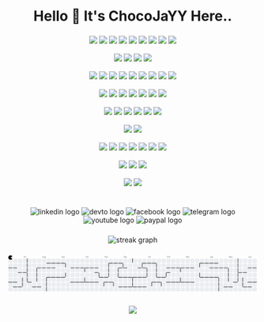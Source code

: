 <h1 align="center">Hello 👋 It's ChocoJaYY Here..</h1>

###

<div align="center">

  <!-- Programming Languages -->
  <img src="https://skillicons.dev/icons?i=ts" height="40" />
  <img src="https://skillicons.dev/icons?i=go" height="40" />
  <img src="https://cdn.jsdelivr.net/gh/devicons/devicon/icons/python/python-original.svg" height="40" />
  <img src="https://cdn.jsdelivr.net/gh/devicons/devicon/icons/bash/bash-original.svg" height="40" />
  <img src="https://cdn.jsdelivr.net/gh/devicons/devicon/icons/c/c-original.svg" height="40" />
  <img src="https://cdn.jsdelivr.net/gh/devicons/devicon/icons/cplusplus/cplusplus-original.svg" height="40" />
  <img src="https://cdn.jsdelivr.net/gh/devicons/devicon/icons/kotlin/kotlin-original.svg" height="40" />
  <img src="https://cdn.jsdelivr.net/gh/devicons/devicon/icons/javascript/javascript-original.svg" height="40" />
  <img src="https://cdn.jsdelivr.net/gh/devicons/devicon/icons/php/php-original.svg" height="40" />
  <br><br>

  <!-- Frontend, Web & UI -->
  <img src="https://skillicons.dev/icons?i=tailwind" height="40" />
  <img src="https://cdn.jsdelivr.net/gh/devicons/devicon/icons/html5/html5-original.svg" height="40" />
  <img src="https://cdn.jsdelivr.net/gh/devicons/devicon/icons/handlebars/handlebars-original.svg" height="40" />
  <img src="https://cdn.jsdelivr.net/gh/devicons/devicon/icons/npm/npm-original-wordmark.svg" height="40" />
  <br><br>

  <!-- Platforms, OSes & Cloud -->
  <img src="https://cdn.jsdelivr.net/gh/devicons/devicon/icons/linux/linux-original.svg" height="40" />
  <img src="https://cdn.jsdelivr.net/gh/devicons/devicon/icons/ubuntu/ubuntu-original.svg" height="40" />
  <img src="https://cdn.jsdelivr.net/gh/devicons/devicon/icons/centos/centos-original.svg" height="40" />
  <img src="https://cdn.jsdelivr.net/gh/devicons/devicon/icons/debian/debian-original.svg" height="40" />
  <img src="https://cdn.jsdelivr.net/gh/devicons/devicon/icons/aarch64/aarch64-original.svg" height="40" />
  <img src="https://skillicons.dev/icons?i=aws" height="40" />
  <img src="https://cdn.jsdelivr.net/gh/devicons/devicon/icons/azure/azure-original.svg" height="40" />
  <img src="https://cdn.jsdelivr.net/gh/devicons/devicon/icons/googlecloud/googlecloud-original.svg" height="40" />
  <img src="https://cdn.jsdelivr.net/gh/devicons/devicon/icons/digitalocean/digitalocean-original.svg" height="40" />
  <br><br>

  <!-- DevOps & Tools -->
  <img src="https://cdn.jsdelivr.net/gh/devicons/devicon/icons/docker/docker-original.svg" height="40" />
  <img src="https://cdn.jsdelivr.net/gh/devicons/devicon/icons/kubernetes/kubernetes-plain.svg" height="40" />
  <img src="https://cdn.jsdelivr.net/gh/devicons/devicon/icons/nginx/nginx-original.svg" height="40" />
  <img src="https://cdn.jsdelivr.net/gh/devicons/devicon/icons/apache/apache-original.svg" height="40" />
  <img src="https://cdn.jsdelivr.net/gh/devicons/devicon/icons/git/git-original.svg" height="40" />
  <img src="https://cdn.jsdelivr.net/gh/devicons/devicon/icons/heroku/heroku-original.svg" height="40" />
  <img src="https://cdn.jsdelivr.net/gh/devicons/devicon/icons/filezilla/filezilla-plain.svg" height="40" />
  <br><br>

  <!-- AI, ML, Data & Science -->
  <img src="https://cdn.jsdelivr.net/gh/devicons/devicon/icons/anaconda/anaconda-original.svg" height="40" />
  <img src="https://cdn.jsdelivr.net/gh/devicons/devicon/icons/kaggle/kaggle-original.svg" height="40" />
  <img src="https://cdn.jsdelivr.net/gh/devicons/devicon/icons/tensorflow/tensorflow-original.svg" height="40" />
  <img src="https://cdn.jsdelivr.net/gh/devicons/devicon/icons/pytorch/pytorch-original.svg" height="40" />
  <img src="https://cdn.jsdelivr.net/gh/devicons/devicon/icons/opencv/opencv-original.svg" height="40" />
  <img src="https://cdn.jsdelivr.net/gh/devicons/devicon/icons/sqlite/sqlite-original.svg" height="40" />
  <br><br>

  <!-- Embedded, Hardware, OS Dev -->
  <img src="https://cdn.jsdelivr.net/gh/devicons/devicon/icons/arduino/arduino-original.svg" height="40" />
  <img src="https://cdn.jsdelivr.net/gh/devicons/devicon/icons/raspberrypi/raspberrypi-original.svg" height="40" />
  <br><br>

  <!-- 3D, Game, Design & Media -->
  <img src="https://cdn.jsdelivr.net/gh/devicons/devicon/icons/gimp/gimp-original.svg" height="40" />
  <img src="https://cdn.jsdelivr.net/gh/devicons/devicon/icons/blender/blender-original.svg" height="40" />
  <img src="https://skillicons.dev/icons?i=unreal" height="40" />
  <img src="https://skillicons.dev/icons?i=ps" height="40" />
  <img src="https://skillicons.dev/icons?i=pr" height="40" />
  <img src="https://skillicons.dev/icons?i=ae" height="40" />
  <img src="https://skillicons.dev/icons?i=au" height="40" />
  <br><br>

  <!-- Mobile & Android -->
  <img src="https://cdn.jsdelivr.net/gh/devicons/devicon/icons/android/android-original.svg" height="40" />
  <img src="https://cdn.jsdelivr.net/gh/devicons/devicon/icons/androidstudio/androidstudio-original.svg" height="40" />
  <img src="https://cdn.jsdelivr.net/gh/devicons/devicon/icons/flutter/flutter-original.svg" height="40" />
  <br><br>

  <!-- CMS, Web Services -->
  <img src="https://cdn.jsdelivr.net/gh/devicons/devicon/icons/drupal/drupal-original.svg" height="40" />
  <img src="https://cdn.jsdelivr.net/gh/devicons/devicon/icons/ifttt/ifttt-original.svg" height="40" />
  <br><br>

</div>

###

<div align="center">
  <img src="https://img.shields.io/static/v1?message=LinkedIn&logo=linkedin&label=&color=0077B5&logoColor=white&labelColor=&style=for-the-badge" height="25" alt="linkedin logo"  />
  <img src="https://img.shields.io/static/v1?message=dev.to&logo=dev.to&label=&color=0A0A0A&logoColor=white&labelColor=&style=for-the-badge" height="25" alt="devto logo"  />
  <img src="https://img.shields.io/static/v1?message=Facebook&logo=facebook&label=&color=1877F2&logoColor=white&labelColor=&style=for-the-badge" height="25" alt="facebook logo"  />
  <img src="https://img.shields.io/static/v1?message=Telegram&logo=telegram&label=&color=2CA5E0&logoColor=white&labelColor=&style=for-the-badge" height="25" alt="telegram logo"  />
  <img src="https://img.shields.io/static/v1?message=Youtube&logo=youtube&label=&color=FF0000&logoColor=white&labelColor=&style=for-the-badge" height="25" alt="youtube logo"  />
  <img src="https://img.shields.io/static/v1?message=PayPal&logo=paypal&label=&color=00457C&logoColor=white&labelColor=&style=for-the-badge" height="25" alt="paypal logo"  />
</div>

###

<div align="center">
  <img src="https://streak-stats.demolab.com?user=ChocoJaYY&locale=en&mode=daily&theme=dracula&hide_border=false&border_radius=5&order=3" height="150" alt="streak graph"  />
</div>

###

<picture>
  <source media="(prefers-color-scheme: dark)" srcset="https://raw.githubusercontent.com/ChocoJaYY/ChocoJaYY/refs/heads/main/output/pacman-contribution-graph-dark.svg">
  <source media="(prefers-color-scheme: light)" srcset="https://raw.githubusercontent.com/ChocoJaYY/ChocoJaYY/refs/heads/main/output/pacman-contribution-graph.svg">
  <img alt="pacman contribution graph" src="https://raw.githubusercontent.com/ChocoJaYY/ChocoJaYY/refs/heads/main/output/pacman-contribution-graph.svg">
</picture>

###

<div align="center">
  <img src="https://profile-counter.glitch.me/ChocoJaYY/count.svg?"  />
</div>

###
